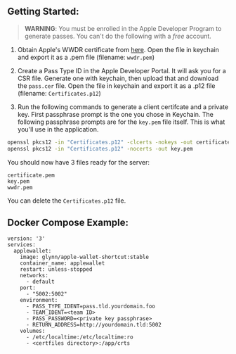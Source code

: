 ## Getting Started:

> **WARNING**: You must be enrolled in the Apple Developer Program to generate passes. You can't do the following with a *free* account.

1. Obtain Apple's WWDR certificate from [here](http://developer.apple.com/certificationauthority/AppleWWDRCA.cer). Open the file in keychain and export it as a .pem file (filename: ```wwdr.pem```)

2. Create a Pass Type ID in the Apple Developer Portal. It will ask you for a CSR file. Generate one with keychain, then upload that and download the ```pass.cer``` file. Open the file in keychain and export it as a .p12 file (filename: ```Certificates.p12```)

3. Run the following commands to generate a client certifcate and a private key. First passphrase prompt is the one you chose in Keychain. The following passphrase prompts are for the ```key.pem``` file itself. This is what you'll use in the application. 

```sh
openssl pkcs12 -in "Certificates.p12" -clcerts -nokeys -out certificate.pem
openssl pkcs12 -in "Certificates.p12" -nocerts -out key.pem
```
You should now have 3 files ready for the server:

```
certificate.pem
key.pem
wwdr.pem
```
You can delete the ```Certificates.p12``` file.

## Docker Compose Example:
```
version: '3'
services:
  applewallet:
    image: glynn/apple-wallet-shortcut:stable
    container_name: applewallet
    restart: unless-stopped
    networks:
      - default
    port:
      - "5002:5002"
    environment:
      - PASS_TYPE_IDENT=pass.tld.yourdomain.foo
      - TEAM_IDENT=<team ID>
      - PASS_PASSWORD=<private key passphrase>
      - RETURN_ADDRESS=http://yourdomain.tld:5002
    volumes:
      - /etc/localtime:/etc/localtime:ro
      - <certfiles directory>:/app/crts
```
